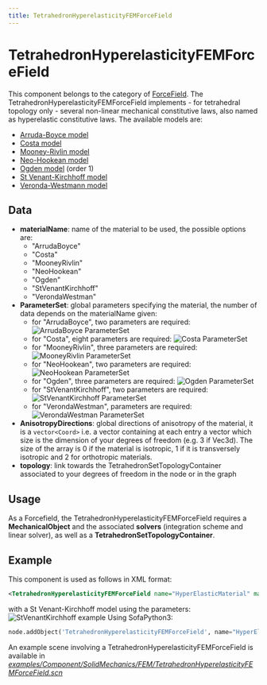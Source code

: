 ```yaml
---
title: TetrahedronHyperelasticityFEMForceField
---
```


TetrahedronHyperelasticityFEMForceField
=======================================

This component belongs to the category of [ForceField](https://www.sofa-framework.org/community/doc/simulation-principles/multi-model-representation/forcefield/). The TetrahedronHyperelasticityFEMForceField implements - for tetrahedral topology only - several non-linear mechanical constitutive laws, also named as hyperelastic constitutive laws. The available models are:

- [Arruda-Boyce model](https://en.wikipedia.org/wiki/Arruda%E2%80%93Boyce_model)
- [Costa model](https://www.jstor.org/stable/pdf/3066567.pdf)
- [Mooney-Rivlin model](https://en.wikipedia.org/wiki/Mooney%E2%80%93Rivlin_solid)
- [Neo-Hookean model](https://en.wikipedia.org/wiki/Neo-Hookean_solid)
- [Ogden model](https://en.wikipedia.org/wiki/Ogden_hyperelastic_model) (order 1)
- [St Venant-Kirchhoff model](https://en.wikipedia.org/wiki/Hyperelastic_material#Saint_Venant%E2%80%93Kirchhoff_model)
- [Veronda-Westmann model](https://www.sciencedirect.com/science/article/pii/0021929070900552)



Data  
----

- **materialName**: name of the material to be used, the possible options are:
	- "ArrudaBoyce"
	- "Costa"
	- "MooneyRivlin"
	- "NeoHookean"
	- "Ogden"
	- "StVenantKirchhoff"
	- "VerondaWestman"
- **ParameterSet**: global parameters specifying the material, the number of data depends on the materialName given:
	- for "ArrudaBoyce", two parameters are required: <img class="latex" src="https://latex.codecogs.com/png.latex?\left[%20\mu%20,k_0\right]" title="ArrudaBoyce ParameterSet" />
	- for "Costa", eight parameters are required: <img class="latex" src="https://latex.codecogs.com/png.latex?\left[%20a,k_{0},b_{ff},b_{fs},b_{ss},b_{fn},b_{sn},b_{nn}\right]" title="Costa ParameterSet" />
	- for "MooneyRivlin", three parameters are required: <img class="latex" src="https://latex.codecogs.com/png.latex?\left[%20C_{01},C_{10},k_{0}\right]" title="MooneyRivlin ParameterSet" />
	- for "NeoHookean", two parameters are required: <img class="latex" src="https://latex.codecogs.com/png.latex?\left[%20\mu,k\right]" title="NeoHookean ParameterSet" />
	- for "Ogden", three parameters are required: <img class="latex" src="https://latex.codecogs.com/png.latex?\left[%20k,\mu_1,\alpha_1\right]" title="Ogden ParameterSet" />
	- for "StVenantKirchhoff", two parameters are required: <img class="latex" src="https://latex.codecogs.com/png.latex?\left[%20\mu,\lambda%20\right]" title="StVenantKirchhoff ParameterSet" />
	- for "VerondaWestman", parameters are required: <img class="latex" src="https://latex.codecogs.com/png.latex?\left[%20C_{1},C_{2},k_0\right]" title="VerondaWestman ParameterSet" />
- **AnisotropyDirections**: global directions of anisotropy of the material, it is a `vector<Coord>` i.e. a vector containing at each entry a vector which size is the dimension of your degrees of freedom (e.g. 3 if Vec3d). The size of the array is 0 if the material is isotropic, 1 if it is transversely isotropic and 2 for orthotropic materials.
- **topology**: link towards the TetrahedronSetTopologyContainer associated to your degrees of freedom in the node or in the graph


Usage
-----

As a Forcefield, the TetrahedronHyperelasticityFEMForceField requires a **MechanicalObject** and the associated **solvers** (integration scheme and linear solver), as well as a **TetrahedronSetTopologyContainer**.


Example
-------

This component is used as follows in XML format:

``` xml
<TetrahedronHyperelasticityFEMForceField name="HyperElasticMaterial" materialName="StVenantKirchhoff" ParameterSet="3448.2 31034.4"/>
```

with a St Venant-Kirchhoff model using the parameters: <img class="latex" src="https://latex.codecogs.com/png.latex?\mu= 3448.2,~\lambda=31034.4\right]" title="StVenantKirchhoff example" />
Using SofaPython3:

``` python
node.addObject('TetrahedronHyperelasticityFEMForceField', name="HyperElasticMaterial", materialName="StVenantKirchhoff", ParameterSet="3448.2 31034.4")
```

An example scene involving a TetrahedronHyperelasticityFEMForceField is available in [*examples/Component/SolidMechanics/FEM/TetrahedronHyperelasticityFEMForceField.scn*](https://github.com/sofa-framework/sofa/blob/master/examples/Component/SolidMechanics/FEM/TetrahedronHyperelasticityFEMForceField.scn)
